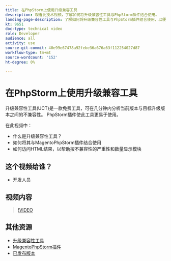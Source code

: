 ```yaml
---
title: 在PhpStorm上使用升级兼容工具
description: 观看此技术视频，了解如何将升级兼容性工具与PhpStorm插件结合使用。
landing-page-description: 了解如何将升级兼容性工具与PhpStorm插件结合使用，以便轻松识别和解决不兼容问题。
kt: 9651
doc-type: technical video
role: Developer
audience: all
activity: use
source-git-commit: 40e99e67478a92febe36a676a63f112254027d87
workflow-type: tm+mt
source-wordcount: '152'
ht-degree: 0%

---
```


# 在PhpStorm上使用升级兼容工具

升级兼容性工具(UCT)是一款免费工具，可在几分钟内分析当前版本与目标升级版本之间的不兼容性。 PhpStorm插件使此工具更易于使用。

在此视频中：

- 什么是升级兼容性工具？
- 如何将其与MagentoPhpStorm插件结合使用
- 如何访问HTML结果，以帮助按不兼容性的严重性和数量显示模块

## 这个视频给谁？

- 开发人员

## 视频内容

>[!VIDEO](https://video.tv.adobe.com/v/340150?quality=12&learn=on)

## 其他资源

- [升级兼容性工具](https://experienceleague.adobe.com/docs/commerce-operations/upgrade-guide/upgrade-compatibility-tool/overview.html)
- [MagentoPhpStorm插件](https://plugins.jetbrains.com/plugin/8024-magento-phpstorm)
- [已发布版本](https://devdocs.magento.com/release/released-versions.html)
